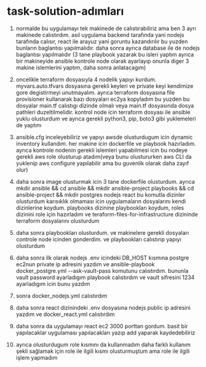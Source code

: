 # task-solution-adımları
1. normalde bu uygulamayı tek makinede de calıstırabiliriz ama ben 3 ayrı makinede calıstırdım. asıl uygulama backend tarafında yani nodejs tarafında calısır, react ile arayuz yani goruntu kazandırılır bu yuzden bunların baglantısı yapılmalıdır. daha sonra ayrıca database ile de nodejs baglantısı yapılmalıdır (3 tane playbook yazarak bu isleri yaptım ayrıca bir makineyide ansible kontrole node olarak ayarlayıp onunla diger 3 makine islemlerini yaptım, daha sonra anlatacagım)

2. oncelikle terraform dosyasıyla 4 nodelik yapıyı kurdum. myvars.auto.tfvars dosyasına gerekli keyleri ve private keyi kendimize gore degistirmeyi unutmayalım. ayrıca terraform dosyasına file provisioner kullanarak bazı dosyaları ec2ya kopyladım bu yuzden bu dosyalar main.tf calıstıgı dizinde olmalı veya main.tf dosyasında dosya pathleri duzeltilmelidir. kontrol node icin terraform dosyası ile ansible yuklu olusturdum ve ayrıca gerekli python3, pip, boto3 gibi yuklemeleri de yaptım

3. ansible.cfg inceleyebiliriz ve yapıyı awsde olusturdugum icin dynamic inventory kullandım. her makine icin dockerfile ve playbook hazırladım. ayrıca kontrole nodenin gerekli islemleri yapabilmesi icin bu nodeye gerekli aws role olusturup atadım(veya bunu olustururken aws CLI da yuklenip aws configure yapılabilir ama bu guvenlik olarak daha zayıf olur)

4. daha sonra image olusturmak icin 3 tane dockerfile olusturdum. ayrıca mkdir ansible && cd ansible && mkdir ansible-project playbooks && cd ansible-project && mkdir postgres nodejs react bu komutla dizinler olusturdum karısıklık olmaması icin uygulamaların dosyalarını kendi dizinlerine koydum. playbooks dizinine playbookları koydum, roles dizinini role için hazırladım ve teraform-files-for-infrastructure dizininde terraform dosyalarını olusturdum

5. daha sonra playbookları olusturdum. ve makinelere gerekli dosyaları controle node icinden gonderdim. ve playbookları calıstırıp yapıyı olusturdum

6. daha sonra ilk olarak nodejs .env icindeki DB_HOST kısmına postgre ec2nun private ip adresini yazdım ve ansible-playbook docker_postgre.yml --ask-vault-pass komutunu calıstırdım. bununla vault password ayarladıgım playbook calıstırdım ve vault sifresini 1234 ayarladıgım icin bunu yazdım

7. sonra docker_nodejs.yml calıstırdım

8. daha sonra react dizinindeki .env dosyasına nodejs public ip adresini yazdım ve docker_react.yml calıstırdım

9. daha sonra da uygulamayı react ec2 3000 porttan gordum. basit bir yapılacaklar uygulaması yapılacakları yazıp add yaparak kaydedebiliriz

10. ayrıca olusturdugum role kısmını da kullanmadım daha farklı kullanım şekli sağlamak için role ile ilgili kısmı olusturmuştum ama role ile ilgili işlem yapmadım